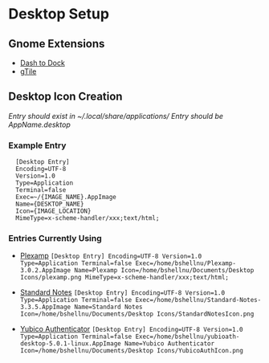 # Desktop Setup

## Gnome Extensions

- [Dash to Dock](https://micheleg.github.io/dash-to-dock/)
- [gTile](https://github.com/gTile)

## Desktop Icon Creation

_Entry should exist in ~/.local/share/applications/_
_Entry should be AppName.desktop_

### Example Entry

```
  [Desktop Entry]
  Encoding=UTF-8
  Version=1.0
  Type=Application
  Terminal=false
  Exec=~/{IMAGE_NAME}.AppImage
  Name={DESKTOP_NAME}
  Icon={IMAGE_LOCATION}
  MimeType=x-scheme-handler/xxx;text/html;
```

### Entries Currently Using

- [Plexamp](https://plexamp.com/#downloads)
  `[Desktop Entry] Encoding=UTF-8 Version=1.0 Type=Application Terminal=false Exec=/home/bshellnu/Plexamp-3.0.2.AppImage Name=Plexamp Icon=/home/bshellnu/Documents/Desktop Icons/plexamp.png MimeType=x-scheme-handler/xxx;text/html;`

- [Standard Notes](https://standardnotes.org/extensions?downloaded=linux) `[Desktop Entry] Encoding=UTF-8 Version=1.0 Type=Application Terminal=false Exec=/home/bshellnu/Standard-Notes-3.3.5.AppImage Name=Standard Notes Icon=/home/bshellnu/Documents/Desktop Icons/StandardNotesIcon.png`

- [Yubico Authenticator](https://www.yubico.com/products/services-software/download/yubico-authenticator/#download_here)
  `[Desktop Entry] Encoding=UTF-8 Version=1.0 Type=Application Terminal=false Exec=/home/bshellnu/yubioath-desktop-5.0.1-linux.AppImage Name=Yubico Authenticator Icon=/home/bshellnu/Documents/Desktop Icons/YubicoAuthIcon.png`
